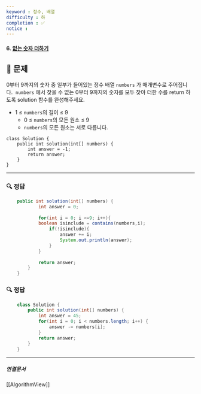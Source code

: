 ```yaml
---
keyword : 정수, 배열
difficulty : 하
completion : ✅
notice : 
---
```


#### 6. [없는 숫자 더하기](https://school.programmers.co.kr/learn/courses/30/lessons/86051)

## 📝 문제

 0부터 9까지의 숫자 중 일부가 들어있는 정수 배열 `numbers` 가 매개변수로 주어집니다.  `numbers` 에서 찾을 수 없는 0부터 9까지의 숫자를 모두 찾아 더한 수를 return 하도록 solution 함수를 완성해주세요.

-   1 ≤ `numbers`의 길이 ≤ 9
    -   0 ≤ `numbers`의 모든 원소 ≤ 9
    -   `numbers`의 모든 원소는 서로 다릅니다.

```
class Solution {
    public int solution(int[] numbers) {
        int answer = -1;
        return answer;
    }
}
```


---

### 🔍 정답
```java
    public int solution(int[] numbers) {
            int answer = 0;
    
            for(int i = 0; i <=9; i++){
            boolean isinclude = contains(numbers,i);
                if(!isinclude){
                    answer += i;
                    System.out.println(answer);
                }
            }
    
            return answer;
        }
    }
```

### 🔍 정답
```java
    class Solution {
        public int solution(int[] numbers) {
            int answer = 45;
            for(int i = 0; i < numbers.length; i++) {
                answer -= numbers[i];
            }
            return answer;
        }
    }
```



---

##### 연결문서

[[AlgorithmView]]